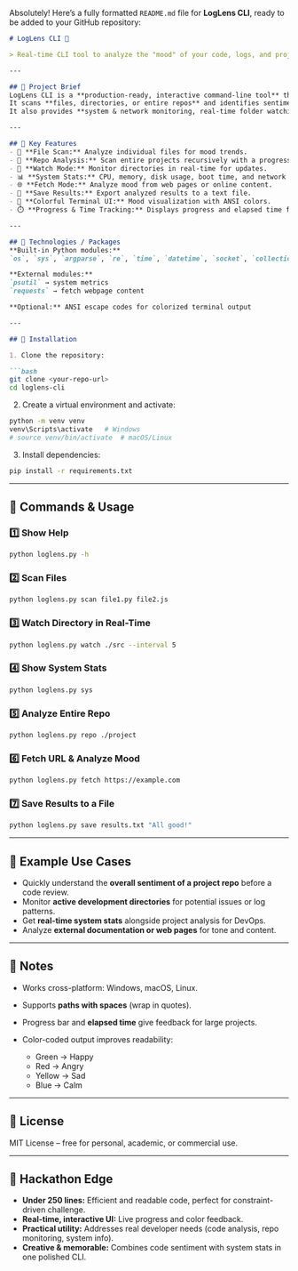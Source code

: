 Absolutely! Here’s a fully formatted `README.md` file for **LogLens CLI**, ready to be added to your GitHub repository:

````markdown
# LogLens CLI 🎯

> Real-time CLI tool to analyze the "mood" of your code, logs, and projects with system insights, progress tracking, and colorful outputs.

---

## 🔹 Project Brief
LogLens CLI is a **production-ready, interactive command-line tool** that provides actionable insights about the "mood" of your codebase, project files, or external content.  
It scans **files, directories, or entire repos** and identifies sentiment trends—**happy, sad, calm, or angry**—based on keywords in commit messages, logs, or code comments.  
It also provides **system & network monitoring, real-time folder watching, URL content analysis**, all with **live progress indicators and colorful terminal outputs**.

---

## 🔹 Key Features
- 🔎 **File Scan:** Analyze individual files for mood trends.  
- 📂 **Repo Analysis:** Scan entire projects recursively with a progress bar.  
- 👀 **Watch Mode:** Monitor directories in real-time for updates.  
- 📊 **System Stats:** CPU, memory, disk usage, boot time, and network info.  
- 🌐 **Fetch Mode:** Analyze mood from web pages or online content.  
- 💾 **Save Results:** Export analyzed results to a text file.  
- 🎨 **Colorful Terminal UI:** Mood visualization with ANSI colors.  
- ⏱️ **Progress & Time Tracking:** Displays progress and elapsed time for large projects.  

---

## 🔹 Technologies / Packages
**Built-in Python modules:**  
`os`, `sys`, `argparse`, `re`, `time`, `datetime`, `socket`, `collections`  

**External modules:**  
`psutil` → system metrics  
`requests` → fetch webpage content  

**Optional:** ANSI escape codes for colorized terminal output  

---

## 🔹 Installation

1. Clone the repository:

```bash
git clone <your-repo-url>
cd loglens-cli
````

2. Create a virtual environment and activate:

```bash
python -m venv venv
venv\Scripts\activate   # Windows
# source venv/bin/activate  # macOS/Linux
```

3. Install dependencies:

```bash
pip install -r requirements.txt
```

---

## 🔹 Commands & Usage

### 1️⃣ Show Help

```bash
python loglens.py -h
```

### 2️⃣ Scan Files

```bash
python loglens.py scan file1.py file2.js
```

### 3️⃣ Watch Directory in Real-Time

```bash
python loglens.py watch ./src --interval 5
```

### 4️⃣ Show System Stats

```bash
python loglens.py sys
```

### 5️⃣ Analyze Entire Repo

```bash
python loglens.py repo ./project
```

### 6️⃣ Fetch URL & Analyze Mood

```bash
python loglens.py fetch https://example.com
```

### 7️⃣ Save Results to a File

```bash
python loglens.py save results.txt "All good!"
```

---

## 🔹 Example Use Cases

* Quickly understand the **overall sentiment of a project repo** before a code review.
* Monitor **active development directories** for potential issues or log patterns.
* Get **real-time system stats** alongside project analysis for DevOps.
* Analyze **external documentation or web pages** for tone and content.

---

## 🔹 Notes

* Works cross-platform: Windows, macOS, Linux.
* Supports **paths with spaces** (wrap in quotes).
* Progress bar and **elapsed time** give feedback for large projects.
* Color-coded output improves readability:

  * Green → Happy
  * Red → Angry
  * Yellow → Sad
  * Blue → Calm

---

## 🔹 License

MIT License – free for personal, academic, or commercial use.

---

## 🔹 Hackathon Edge

* **Under 250 lines:** Efficient and readable code, perfect for constraint-driven challenge.
* **Real-time, interactive UI:** Live progress and color feedback.
* **Practical utility:** Addresses real developer needs (code analysis, repo monitoring, system info).
* **Creative & memorable:** Combines code sentiment with system stats in one polished CLI.

